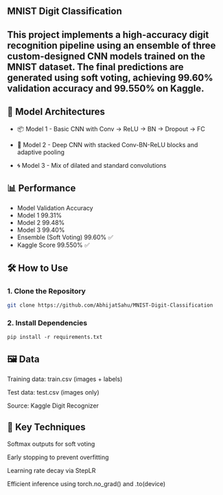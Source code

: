 ## MNIST Digit Classification
This project implements a high-accuracy digit recognition pipeline using an ensemble of three custom-designed CNN models trained on the MNIST dataset. The final predictions are generated using soft voting, achieving 99.60% validation accuracy and 99.550% on Kaggle.
---

## 🧠 Model Architectures
 - 📦 Model 1 - Basic CNN with Conv → ReLU → BN → Dropout → FC

 - 🧱 Model 2 - Deep CNN with stacked Conv-BN-ReLU blocks and adaptive pooling

 - 🌀 Model 3 - Mix of dilated and standard convolutions

## 📊 Performance
 - Model	Validation Accuracy
 - Model 1	99.31%
 - Model 2	99.48%
 - Model 3	99.40%
 - Ensemble (Soft Voting)	99.60% ✅
 - Kaggle Score	99.550% ✅

## 🛠️ How to Use
### 1. Clone the Repository

```bash
git clone https://github.com/AbhijatSahu/MNIST-Digit-Classification

```
### 2. Install Dependencies
```
pip install -r requirements.txt
```

## 🖼️ Data
Training data: train.csv (images + labels)

Test data: test.csv (images only)

Source: Kaggle Digit Recognizer

## 🧪 Key Techniques
Softmax outputs for soft voting

Early stopping to prevent overfitting

Learning rate decay via StepLR

Efficient inference using torch.no_grad() and .to(device)
